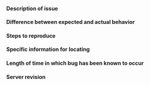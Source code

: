 <!--
	If a specific field doesn't apply, remove it!
	Anything inside tags like these is a comment and will not be displayed in the final issue.
	Be careful not to write inside them!
	Joke or spammed issues can and will result in punishment. Don't be a dick.
-->

#### Description of issue



#### Difference between expected and actual behavior



#### Steps to reproduce



#### Specific information for locating
<!-- e.g. an object name, paste specific message outputs... -->



#### Length of time in which bug has been known to occur
<!--
	Be specific if you approximately know the time it's been occurring
	for—this can speed up finding the source. If you're not sure
	about it, tell us too!
-->



#### Server revision
<!-- Found with the "Show server revision" verb in the OOC tab in game or at .git/refs/heads/Bleeding-Edge on your copy of the source code, if up to date. -->

<!-- SELF LABEL YOUR ISSUE TODAY!

You can now self-label your issue! The syntax is simple. Just put [<labeltag>] anywhere in your issue,
where <labeltag> is to be replaced by one of the following (allowing with the resultant tag)
just ctrl+f the list or something. I know it's long.

administration = "Logging / Administration"
away = "Mapping (Away Mission :earth_africa:)"
bagel = "Mapping (Bagel :o:)"
box = "Mapping (Box :baby:)"
bugfix = "Bug / Fix"
bus = "Mapping (Bus :bus:)"
byond = "T-Thanks BYOND"
consistency = "Consistency Issue"
controversial = "Controversial"
deff = "Mapping (Deff :wastebasket:)"
discussion = "Discussion"
dnm = "✋ Do Not Merge ✋"
easy = "Easy Fix"
exploitable = "Exploitable"
featureloss = "Feature Loss"
featurerequest = "Feature Request"
first = "good first issue"
formatting = "Grammar / Formatting"
gamemode = "Gameplay / Gamemode"
gameplay = "Gameplay / Gamemode"
general = "Mapping (General :world_map:)"
goonchat = "Goonchat"
grammar = "Grammar / Formatting"
help = "help wanted"
hotfix = "Hotfix"
logging = "Logging / Administration"
meta = "Mapping (Meta :no_mobile_phones:)"
needspritework = "Needs Spritework"
oversight = "Oversight"
packed = "Mapping (Packed :package:)"
parallax = "Parallax"
qol = "❤️ Quality of Life ❤️"
roid = "Mapping (Roidstation :pick:)"
role = "Role Datums"
roleissue = "Role Datums Issue"
runtime = "Runtime Log"
sanity = "Sanity / Ghosthands"
snowmap = "Mapping (Snowmap ❄)"
sound = "Sound"
sprites = "Sprites"
spriteworkdone = "Spritework Done Needs Coder"
system = "System"
taxi = "Mapping (Taxi :taxi:)"
tested = "100%  tested"
tweak = "Tweak"
ui = "UI"
vault = "Mapping (Vault :question:)"
vote = "⛔ Requires Server Vote ⛔"
wip = "WiP"
-->

